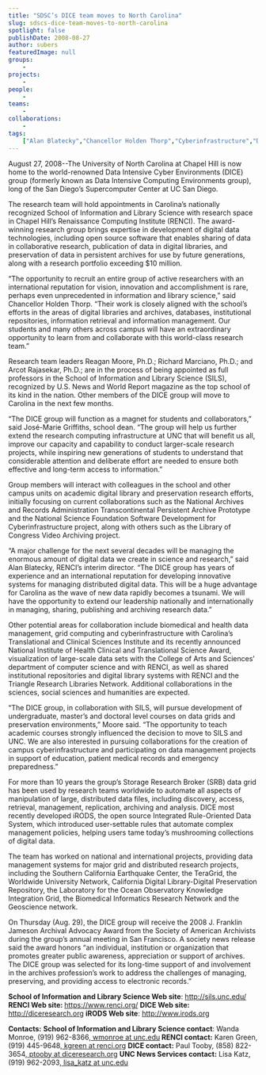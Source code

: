 ```yaml
---
title: "SDSC’s DICE team moves to North Carolina"
slug: sdscs-dice-team-moves-to-north-carolina
spotlight: false
publishDate: 2008-08-27
author: subers
featuredImage: null
groups:
    - 
projects:
    - 
people:
    - 
teams: 
    - 
collaborations:
    - 
tags:
    ["Alan Blatecky","Chancellor Holden Thorp","Cyberinfrastructure","Data Intensive Cyber Environments (DICE)","José-Marie Griffiths","School of Information and Library Sciences (SILS)"]
---
```

August 27, 2008--The University of North Carolina at Chapel Hill is now home to the world-renowned Data Intensive Cyber Environments (DICE) group (formerly known as Data Intensive Computing Environments group), long of the San Diego’s Supercomputer Center at UC San Diego.<!--more-->

The research team will hold appointments in Carolina’s nationally recognized School of Information and Library Science with research space in Chapel Hill’s Renaissance Computing Institute (RENCI). The award-winning research group brings expertise in development of digital data technologies, including open source software that enables sharing of data in collaborative research, publication of data in digital libraries, and preservation of data in persistent archives for use by future generations, along with a research portfolio exceeding $10 million.

“The opportunity to recruit an entire group of active researchers with an international reputation for vision, innovation and accomplishment is rare, perhaps even unprecedented in information and library science,” said Chancellor Holden Thorp. “Their work is closely aligned with the school’s efforts in the areas of digital libraries and archives, databases, institutional repositories, information retrieval and information management. Our students and many others across campus will have an extraordinary opportunity to learn from and collaborate with this world-class research team.”

Research team leaders Reagan Moore, Ph.D.; Richard Marciano, Ph.D.; and Arcot Rajasekar, Ph.D.; are in the process of being appointed as full professors in the School of Information and Library Science (SILS), recognized by U.S. News and World Report magazine as the top school of its kind in the nation. Other members of the DICE group will move to Carolina in the next few months.

“The DICE group will function as a magnet for students and collaborators,” said José-Marie Griffiths, school dean. “The group will help us further extend the research computing infrastructure at UNC that will benefit us all, improve our capacity and capability to conduct larger-scale research projects, while inspiring new generations of students to understand that considerable attention and deliberate effort are needed to ensure both effective and long-term access to information.”

Group members will interact with colleagues in the school and other campus units on academic digital library and preservation research efforts, initially focusing on current collaborations such as the National Archives and Records Administration Transcontinental Persistent Archive Prototype and the National Science Foundation Software Development for Cyberinfrastructure project, along with others such as the Library of Congress Video Archiving project.

“A major challenge for the next several decades will be managing the enormous amount of digital data we create in science and research,” said Alan Blatecky, RENCI’s interim director. “The DICE group has years of experience and an international reputation for developing innovative systems for managing distributed digital data. This will be a huge advantage for Carolina as the wave of new data rapidly becomes a tsunami. We will have the opportunity to extend our leadership nationally and internationally in managing, sharing, publishing and archiving research data.”

Other potential areas for collaboration include biomedical and health data management, grid computing and cyberinfrastructure with Carolina’s Translational and Clinical Sciences Institute and its recently announced National Institute of Health Clinical and Translational Science Award, visualization of large-scale data sets with the College of Arts and Sciences’ department of computer science and with RENCI, as well as shared institutional repositories and digital library systems with RENCI and the Triangle Research Libraries Network. Additional collaborations in the sciences, social sciences and humanities are expected.

“The DICE group, in collaboration with SILS, will pursue development of undergraduate, master’s and doctoral level courses on data grids and preservation environments,” Moore said. “The opportunity to teach academic courses strongly influenced the decision to move to SILS and UNC. We are also interested in pursuing collaborations for the creation of campus cyberinfrastructure and participating on data management projects in support of education, patient medical records and emergency preparedness.”

For more than 10 years the group’s Storage Research Broker (SRB) data grid has been used by research teams worldwide to automate all aspects of manipulation of large, distributed data files, including discovery, access, retrieval, management, replication, archiving and analysis. DICE most recently developed iRODS, the open source Integrated Rule-Oriented Data System, which introduced user-settable rules that automate complex management policies, helping users tame today’s mushrooming collections of digital data.

The team has worked on national and international projects, providing data management systems for major grid and distributed research projects, including the Southern California Earthquake Center, the TeraGrid, the Worldwide University Network, California Digital Library-Digital Preservation Repository, the Laboratory for the Ocean Observatory Knowledge Integration Grid, the Biomedical Informatics Research Network and the Geoscience network.

On Thursday (Aug. 29), the DICE group will receive the 2008 J. Franklin Jameson Archival Advocacy Award from the Society of American Archivists during the group’s annual meeting in San Francisco. A society news release said the award honors “an individual, institution or organization that promotes greater public awareness, appreciation or support of archives. The DICE group was selected for its long-time support of and involvement in the archives profession’s work to address the challenges of managing, preserving, and providing access to electronic records.”

<strong>School of Information and Library Science Web site</strong>: <a href="http://sils.unc.edu/" target="_blank" rel="noopener">http://sils.unc.edu/</a>
<strong>RENCI Web site: </strong><a href="https://www.renci.org/">https://www.renci.org/</a>
<strong>DICE Web site:</strong> <a href="http://dice.unc.edu/" target="_blank" rel="noopener">http://diceresearch.org</a>
<strong>iRODS Web site</strong>: <a href="http://www.irods.org/" target="_blank" rel="noopener">http://www.irods.org</a>

<strong>Contacts:</strong>
<strong>School of Information and Library Science contact</strong>: Wanda Monroe, (919) 962-8366,<a href="mailto:wmonroe@unc.edu"> wmonroe at unc.edu</a><strong>
RENCI contact:</strong> Karen Green, (919) 445-9648,<a href="mailto:kgreen@renci.org"> kgreen at renci.org</a>
<strong>DICE contact:</strong> Paul Tooby, (858) 822-3654,<a href="mailto:ptooby@diceresearch.org"> ptooby at diceresearch.org</a>
<strong>UNC News Services contact:</strong> Lisa Katz, (919) 962-2093,<a href="mailto:lisa_katz@unc.edu"> lisa_katz at unc.edu</a>
